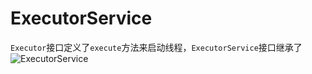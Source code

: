 # ExecutorService

`Executor`接口定义了`execute`方法来启动线程，`ExecutorService`接口继承了
![ExecutorService](http://ovn0i3kdg.bkt.clouddn.com/ExecutorService.png)
